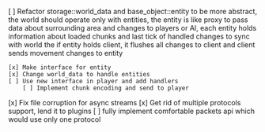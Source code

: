 [ ] Refactor storage::world_data and base_object::entity to be more abstract,
    the world should operate only with entities,
    the entity is like proxy to pass data about surrounding area and changes to players or AI, each entity holds information about loaded chunks and last tick of handled changes to sync with world
    the if entity holds client, it flushes all changes to client and client sends movement changes to entity

    [x] Make interface for entity
    [x] Change world_data to handle entities
    [ ] Use new interface in player and add handlers 
        [ ] Implement chunk encoding and send to player


[x] Fix file corruption for async streams
[x] Get rid of multiple protocols support, lend it to plugins
   [ ] fully implement comfortable packets api which would use only one protocol